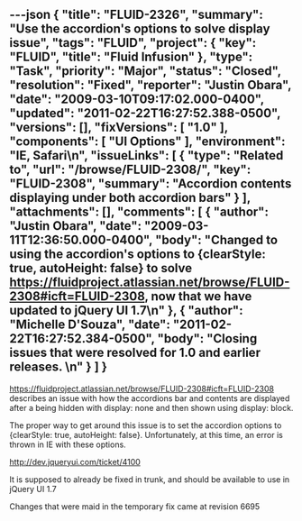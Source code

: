 ---json
{
  "title": "FLUID-2326",
  "summary": "Use the accordion's options to solve display issue",
  "tags": "FLUID",
  "project": {
    "key": "FLUID",
    "title": "Fluid Infusion"
  },
  "type": "Task",
  "priority": "Major",
  "status": "Closed",
  "resolution": "Fixed",
  "reporter": "Justin Obara",
  "date": "2009-03-10T09:17:02.000-0400",
  "updated": "2011-02-22T16:27:52.388-0500",
  "versions": [],
  "fixVersions": [
    "1.0"
  ],
  "components": [
    "UI Options"
  ],
  "environment": "IE, Safari\n",
  "issueLinks": [
    {
      "type": "Related to",
      "url": "/browse/FLUID-2308/",
      "key": "FLUID-2308",
      "summary": "Accordion contents displaying under both accordion bars"
    }
  ],
  "attachments": [],
  "comments": [
    {
      "author": "Justin Obara",
      "date": "2009-03-11T12:36:50.000-0400",
      "body": "Changed to using the accordion's options to {clearStyle: true, autoHeight: false} to solve <https://fluidproject.atlassian.net/browse/FLUID-2308#icft=FLUID-2308>, now that we have updated to jQuery UI 1.7\n"
    },
    {
      "author": "Michelle D'Souza",
      "date": "2011-02-22T16:27:52.384-0500",
      "body": "Closing issues that were resolved for 1.0 and earlier releases.&#x20;\n"
    }
  ]
}
---
<https://fluidproject.atlassian.net/browse/FLUID-2308#icft=FLUID-2308> describes an issue with how the accordions bar and contents are displayed after a being hidden with display: none and then shown using display: block.

The proper way to get around this issue is to set the accordion options to {clearStyle: true, autoHeight: false}. Unfortunately, at this time, an error is thrown in IE with these options.&#x20;

<http://dev.jqueryui.com/ticket/4100>

It is supposed to already be fixed in trunk, and should be available to use in jQuery UI 1.7

Changes that were maid in the temporary fix came at revision 6695

        